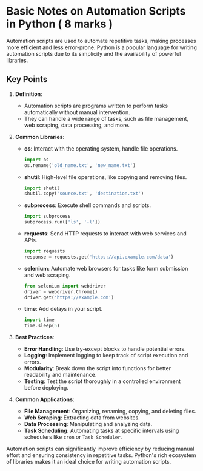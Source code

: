 # Basic Notes on Automation Scripts in Python ( 8 marks )

Automation scripts are used to automate repetitive tasks, making processes more efficient and less error-prone. Python is a popular language for writing automation scripts due to its simplicity and the availability of powerful libraries.

## Key Points

1. **Definition**:
   - Automation scripts are programs written to perform tasks automatically without manual intervention.
   - They can handle a wide range of tasks, such as file management, web scraping, data processing, and more.

2. **Common Libraries**:
   - **os**: Interact with the operating system, handle file operations.

     ```python
     import os
     os.rename('old_name.txt', 'new_name.txt')
     ```

   - **shutil**: High-level file operations, like copying and removing files.

     ```python
     import shutil
     shutil.copy('source.txt', 'destination.txt')
     ```

   - **subprocess**: Execute shell commands and scripts.

     ```python
     import subprocess
     subprocess.run(['ls', '-l'])
     ```

   - **requests**: Send HTTP requests to interact with web services and APIs.

     ```python
     import requests
     response = requests.get('https://api.example.com/data')
     ```

   - **selenium**: Automate web browsers for tasks like form submission and web scraping.

     ```python
     from selenium import webdriver
     driver = webdriver.Chrome()
     driver.get('https://example.com')
     ```

   - **time**: Add delays in your script.

     ```python
     import time
     time.sleep(5)
     ```

4. **Best Practices**:
   - **Error Handling**: Use try-except blocks to handle potential errors.
   - **Logging**: Implement logging to keep track of script execution and errors.
   - **Modularity**: Break down the script into functions for better readability and maintenance.
   - **Testing**: Test the script thoroughly in a controlled environment before deploying.

5. **Common Applications**:
   - **File Management**: Organizing, renaming, copying, and deleting files.
   - **Web Scraping**: Extracting data from websites.
   - **Data Processing**: Manipulating and analyzing data.
   - **Task Scheduling**: Automating tasks at specific intervals using schedulers like `cron` or `Task Scheduler`.

Automation scripts can significantly improve efficiency by reducing manual effort and ensuring consistency in repetitive tasks. Python's rich ecosystem of libraries makes it an ideal choice for writing automation scripts.
